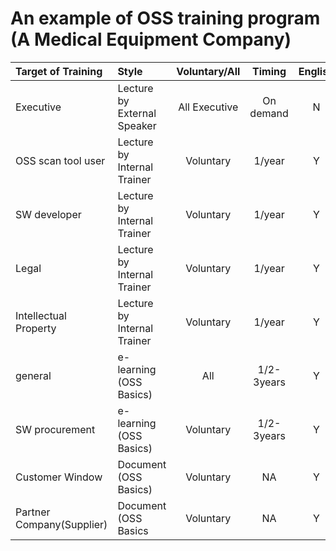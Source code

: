 # An example of OSS training program (A Medical Equipment Company)

|  Target of Training | Style   | Voluntary/All | Timing    | English |
|:--------------------|:--------|:-------------:|:---------:|:--------:|
|  Executive          | Lecture by External Speaker | All Executive | On demand |  N      |
|  OSS scan tool user | Lecture by Internal Trainer |  Voluntary   | 1/year    |  Y      |
|  SW developer       | Lecture by Internal Trainer |  Voluntary   | 1/year    |  Y      |
|  Legal              | Lecture by Internal Trainer |  Voluntary   | 1/year    |  Y      |
| Intellectual Property | Lecture by Internal Trainer | Voluntary  | 1/year    |  Y      |
| general  | e-learning (OSS Basics)|  All      | 1/2-3years|  Y      |
| SW procurement  | e-learning (OSS Basics) | Voluntary | 1/2-3years|   Y  |
| Customer Window  | Document (OSS Basics)| Voluntary | NA  |  Y      |
| Partner Company(Supplier) | Document (OSS Basics | Voluntary |  NA  |   Y  |

